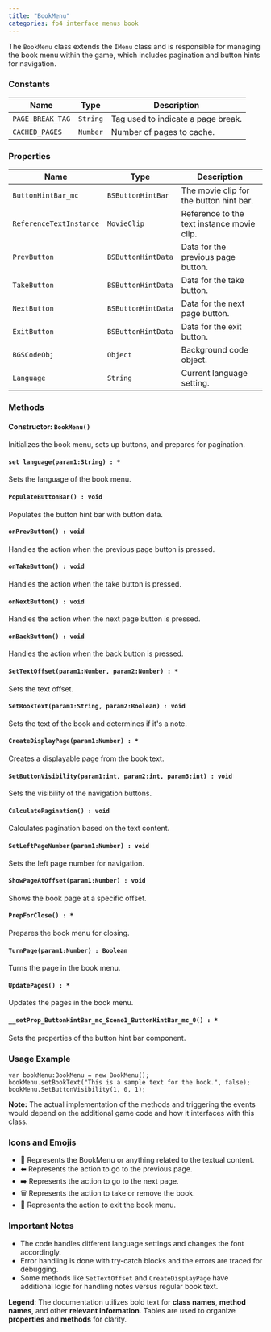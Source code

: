 ```yaml
---
title: "BookMenu"
categories: fo4 interface menus book
---
```


The `BookMenu` class extends the `IMenu` class and is responsible for managing the book menu within the game, which includes pagination and button hints for navigation.

### Constants

| **Name**           | **Type** | **Description**                     |
|--------------------|----------|-------------------------------------|
| `PAGE_BREAK_TAG`   | `String` | Tag used to indicate a page break.  |
| `CACHED_PAGES`     | `Number` | Number of pages to cache.           |

### Properties

| **Name**                   | **Type**              | **Description**                           |
|----------------------------|-----------------------|-------------------------------------------|
| `ButtonHintBar_mc`         | `BSButtonHintBar`     | The movie clip for the button hint bar.   |
| `ReferenceTextInstance`    | `MovieClip`           | Reference to the text instance movie clip.|
| `PrevButton`               | `BSButtonHintData`    | Data for the previous page button.        |
| `TakeButton`               | `BSButtonHintData`    | Data for the take button.                 |
| `NextButton`               | `BSButtonHintData`    | Data for the next page button.            |
| `ExitButton`               | `BSButtonHintData`    | Data for the exit button.                 |
| `BGSCodeObj`               | `Object`              | Background code object.                   |
| `Language`                 | `String`              | Current language setting.                 |

### Methods

#### Constructor: `BookMenu()`
Initializes the book menu, sets up buttons, and prepares for pagination.

#### `set language(param1:String) : *`
Sets the language of the book menu.

#### `PopulateButtonBar() : void`
Populates the button hint bar with button data.

#### `onPrevButton() : void`
Handles the action when the previous page button is pressed.

#### `onTakeButton() : void`
Handles the action when the take button is pressed.

#### `onNextButton() : void`
Handles the action when the next page button is pressed.

#### `onBackButton() : void`
Handles the action when the back button is pressed.

#### `SetTextOffset(param1:Number, param2:Number) : *`
Sets the text offset.

#### `SetBookText(param1:String, param2:Boolean) : void`
Sets the text of the book and determines if it's a note.

#### `CreateDisplayPage(param1:Number) : *`
Creates a displayable page from the book text.

#### `SetButtonVisibility(param1:int, param2:int, param3:int) : void`
Sets the visibility of the navigation buttons.

#### `CalculatePagination() : void`
Calculates pagination based on the text content.

#### `SetLeftPageNumber(param1:Number) : void`
Sets the left page number for navigation.

#### `ShowPageAtOffset(param1:Number) : void`
Shows the book page at a specific offset.

#### `PrepForClose() : *`
Prepares the book menu for closing.

#### `TurnPage(param1:Number) : Boolean`
Turns the page in the book menu.

#### `UpdatePages() : *`
Updates the pages in the book menu.

#### `__setProp_ButtonHintBar_mc_Scene1_ButtonHintBar_mc_0() : *`
Sets the properties of the button hint bar component.

### Usage Example

```as3
var bookMenu:BookMenu = new BookMenu();
bookMenu.setBookText("This is a sample text for the book.", false);
bookMenu.SetButtonVisibility(1, 0, 1);
```

**Note:**
The actual implementation of the methods and triggering the events would depend on the additional game code and how it interfaces with this class.

### Icons and Emojis
- 📖 Represents the BookMenu or anything related to the textual content.
- ⬅️ Represents the action to go to the previous page.
- ➡️ Represents the action to go to the next page.
- 🗑️ Represents the action to take or remove the book.
- 🚪 Represents the action to exit the book menu.

### Important Notes
- The code handles different language settings and changes the font accordingly.
- Error handling is done with try-catch blocks and the errors are traced for debugging.
- Some methods like `SetTextOffset` and `CreateDisplayPage` have additional logic for handling notes versus regular book text.

**Legend**:
The documentation utilizes bold text for **class names**, **method names**, and other **relevant information**.
Tables are used to organize **properties** and **methods** for clarity.
